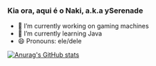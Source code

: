 ### Kia ora, aqui é o Naki, a.k.a ySerenade

- 🔭 I’m currently working on gaming machines
- 🌱 I’m currently learning Java
- 😄 Pronouns: ele/dele

[![Anurag's GitHub stats](https://github-readme-stats.vercel.app/api?username=ySerenade)](https://github.com/ySerenade/github-readme-stats)

